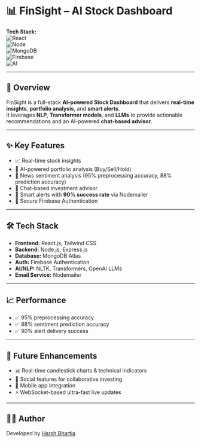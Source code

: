 # 📊 FinSight – AI Stock Dashboard  

**Tech Stack:**  
![React](https://img.shields.io/badge/Frontend-React.js-61DAFB?logo=react&logoColor=white)  
![Node](https://img.shields.io/badge/Backend-Node.js-339933?logo=node.js&logoColor=white)  
![MongoDB](https://img.shields.io/badge/Database-MongoDB-47A248?logo=mongodb&logoColor=white)  
![Firebase](https://img.shields.io/badge/Auth-Firebase-FFCA28?logo=firebase&logoColor=black)  
![AI](https://img.shields.io/badge/AI-NLP%2C%20Transformers%2C%20LLMs-purple)  

---

## 🚀 Overview  
FinSight is a full-stack **AI-powered Stock Dashboard** that delivers **real-time insights**, **portfolio analysis**, and **smart alerts**.  
It leverages **NLP**, **Transformer models**, and **LLMs** to provide actionable recommendations and an AI-powered **chat-based advisor**.  

---

## ✨ Key Features  

- 📈 Real-time stock insights  
- 🤖 AI-powered portfolio analysis (Buy/Sell/Hold)  
- 📰 News sentiment analysis (95% preprocessing accuracy, 88% prediction accuracy)  
- 💬 Chat-based investment advisor  
- 🔔 Smart alerts with **90% success rate** via Nodemailer  
- 🔐 Secure Firebase Authentication  

---

## 🛠️ Tech Stack  

- **Frontend:** React.js, Tailwind CSS  
- **Backend:** Node.js, Express.js  
- **Database:** MongoDB Atlas  
- **Auth:** Firebase Authentication  
- **AI/NLP:** NLTK, Transformers, OpenAI LLMs  
- **Email Service:** Nodemailer  

---

## 📈 Performance  

- ✅ 95% preprocessing accuracy  
- ✅ 88% sentiment prediction accuracy  
- ✅ 90% alert delivery success  

---

## 📌 Future Enhancements  

- 📊 Real-time candlestick charts & technical indicators  
- 🤝 Social features for collaborative investing  
- 📱 Mobile app integration  
- ⚡ WebSocket-based ultra-fast live updates  

---

## 👨‍💻 Author  

Developed by [Harsh Bhartia](https://github.com/coderharsh2004)
